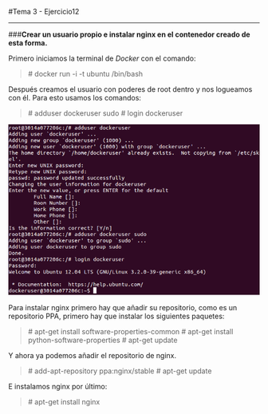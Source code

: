 #Tema 3 - Ejercicio12
- - -
###**Crear un usuario propio e instalar nginx en el contenedor creado de esta forma.**

Primero iniciamos la terminal de *Docker* con el comando:

> \# docker run -i -t ubuntu /bin/bash

Después creamos el usuario con poderes de root dentro y nos logueamos con él. Para esto usamos los comandos:

> \# adduser dockeruser sudo
> \# login dockeruser

![](../images/t3ej12-1.png)

Para instalar nginx primero hay que añadir su repositorio, como es un repositorio PPA, primero hay que instalar los siguientes paquetes:

> \# apt-get install software-properties-common
> \# apt-get install python-software-properties
> \# apt-get update

Y ahora ya podemos añadir el repositorio de nginx.

> \# add-apt-repository ppa:nginx/stable
> \# apt-get update

E instalamos nginx por último:

> \# apt-get install nginx
